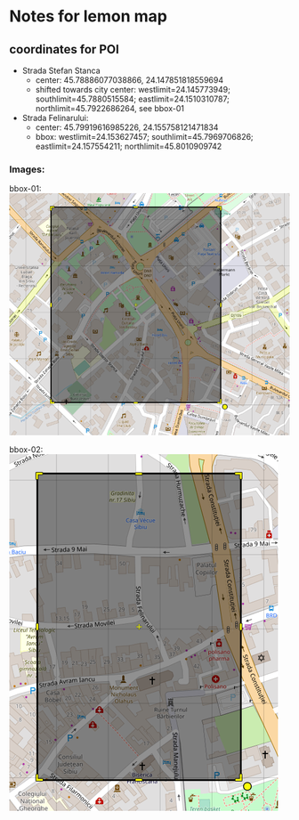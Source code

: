 # Notes for lemon map
## coordinates for POI
* Strada Stefan Stanca
  * center: 45.78886077038866, 24.147851818559694
  * shifted towards city center: westlimit=24.145773949; southlimit=45.7880515584; eastlimit=24.1510310787; northlimit=45.7922686264, see bbox-01
* Strada Felinarului:
  * center: 45.79919616985226, 24.155758121471834
  * bbox: westlimit=24.153627457; southlimit=45.7969706826; eastlimit=24.157554211; northlimit=45.8010909742

### Images:
bbox-01:
![bbox-01](bbox-01.png)

bbox-02:
![bbox-02](bbox-02.png)
